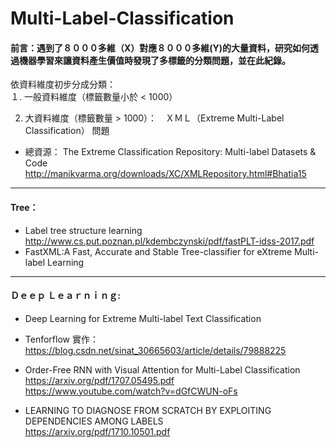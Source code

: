 # Multi-Label-Classification

#### 前言：遇到了８０００多維（X）對應８０００多維(Y)的大量資料，研究如何透過機器學習來讓資料產生價值時發現了多標籤的分類問題，並在此紀錄。


依資料維度初步分成分類：  
１. 一般資料維度（標籤數量小於 < 1000）  


2. 大資料維度（標籤數量 > 1000）：　ＸＭＬ（Extreme Multi-Label Classification） 問題
* 總資源：
   The Extreme Classification Repository: Multi-label Datasets & Code  
   http://manikvarma.org/downloads/XC/XMLRepository.html#Bhatia15
------------------
#### Tree：

* Label tree structure learning  
  http://www.cs.put.poznan.pl/kdembczynski/pdf/fastPLT-idss-2017.pdf  
* FastXML:A Fast, Accurate and Stable Tree-classifier for eXtreme Multi-label Learning


------------------
#### Ｄｅｅｐ Ｌｅａｒｎｉｎｇ:
* Deep Learning for Extreme Multi-label Text Classification  

* Tenforflow 實作：
  https://blog.csdn.net/sinat_30665603/article/details/79888225  
  
* Order-Free RNN with Visual Attention for Multi-Label Classification  
  https://arxiv.org/pdf/1707.05495.pdf  
  https://www.youtube.com/watch?v=dGfCWUN-oFs  
  
* LEARNING TO DIAGNOSE FROM SCRATCH BY EXPLOITING DEPENDENCIES AMONG LABELS  
  https://arxiv.org/pdf/1710.10501.pdf  




